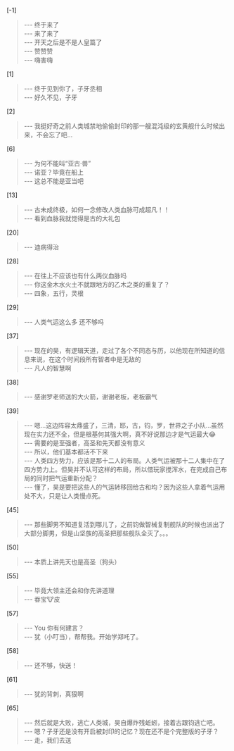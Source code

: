 
[-1] 
>--- 终于来了<br>
>--- 来了来了<br>
>--- 开天之后是不是人皇篇了<br>
>--- 赞赞赞<br>
>--- 嗨害嗨<br>

[1] 
>--- 终于见到你了，子牙丞相<br>
>--- 好久不见，子牙<br>

[2] 
>--- 我挺好奇之前人类城禁地偷偷封印的那一艘混沌级的玄黄舰什么时候出来，不会忘了吧…<br>

[6] 
>--- 为何不能叫“亚古·兽”<br>
>--- 诺亚？毕竟在船上<br>
>--- 这总不能是亚当吧<br>

[13] 
>--- 古未成终极，如何一念修改人类血脉可成超凡！！<br>
>--- 看到血脉我就觉得是古的大礼包<br>

[20] 
>--- 迪病得治<br>

[28] 
>--- 在往上不应该也有什么两仪血脉吗<br>
>--- 你这金木水火土不就跟地方的乙木之类的重复了？<br>
>--- 四象，五行，灵根<br>

[29] 
>--- 人类气运这么多 还不够吗<br>

[37] 
>--- 现在的昊，有逻辑天道，走过了各个不同态与历，以他现在所知道的信息来说，在这个时间段所有智者中是无敌的<br>
>--- 凡人的智慧啊<br>

[38] 
>--- 感谢罗老师送的大火箭，谢谢老板，老板霸气<br>

[39] 
>--- 嗯…这边阵容太鼎盛了，三清，耶，古，钧，罗，世界之子小队…虽然现在实力还不全，但是根基何其强大啊，真不好说那边才是气运最大😂<br>
>--- 需要的是至强者，高圣和先天都没有意义<br>
>--- 所以，他们基本都活不下来<br>
>--- 人类四方势力，应该是那十二人的布局。人类气运被那十二人集中在了四方势力上。但昊并不认可这样的布局，所以借玩家搅浑水，在完成自己布局的同时把气运重新分配？<br>
>--- 懂了，昊是要把这些人的气运转移回给古和均？因为这些人拿着气运用处不大，只是让人类慢点死。<br>

[45] 
>--- 那些脚男不知道复活到哪儿了，之前钧做智械复制舰队的时候也派出了大部分脚男，但是山坚族的高圣把那些舰队全灭了。。。<br>

[50] 
>--- 本质上讲先天也是高圣（狗头）<br>

[55] 
>--- 毕竟大领主还会和你先讲道理<br>
>--- 昋宝🐮皮<br>

[57] 
>--- You  你有何建言？<br>
>--- 犹（小叮当），帮帮我。开始学郑吒了。<br>

[58] 
>--- 还不够，快送！<br>

[61] 
>--- 犹的背刺，真狠啊<br>

[65] 
>--- 然后就是大败，逃亡人类城，昊自爆炸残蚯蚓，接着古跟钧逃亡吧。<br>
>--- 嗯？子牙还是没有开启被封印的记忆？现在还不是个完整版的子牙？<br>
>--- 走，我们去送<br>
